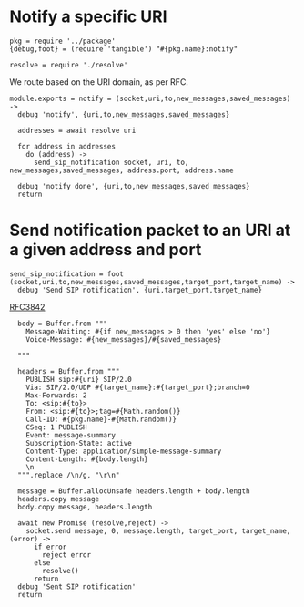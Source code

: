 Notify a specific URI
=====================

    pkg = require '../package'
    {debug,foot} = (require 'tangible') "#{pkg.name}:notify"

    resolve = require './resolve'

We route based on the URI domain, as per RFC.

    module.exports = notify = (socket,uri,to,new_messages,saved_messages) ->
      debug 'notify', {uri,to,new_messages,saved_messages}

      addresses = await resolve uri

      for address in addresses
        do (address) ->
          send_sip_notification socket, uri, to, new_messages,saved_messages, address.port, address.name

      debug 'notify done', {uri,to,new_messages,saved_messages}
      return

Send notification packet to an URI at a given address and port
==============================================================

    send_sip_notification = foot (socket,uri,to,new_messages,saved_messages,target_port,target_name) ->
      debug 'Send SIP notification', {uri,target_port,target_name}

[RFC3842](https://tools.ietf.org/html/rfc3842)

      body = Buffer.from """
        Message-Waiting: #{if new_messages > 0 then 'yes' else 'no'}
        Voice-Message: #{new_messages}/#{saved_messages}

      """

      headers = Buffer.from """
        PUBLISH sip:#{uri} SIP/2.0
        Via: SIP/2.0/UDP #{target_name}:#{target_port};branch=0
        Max-Forwards: 2
        To: <sip:#{to}>
        From: <sip:#{to}>;tag=#{Math.random()}
        Call-ID: #{pkg.name}-#{Math.random()}
        CSeq: 1 PUBLISH
        Event: message-summary
        Subscription-State: active
        Content-Type: application/simple-message-summary
        Content-Length: #{body.length}
        \n
      """.replace /\n/g, "\r\n"

      message = Buffer.allocUnsafe headers.length + body.length
      headers.copy message
      body.copy message, headers.length

      await new Promise (resolve,reject) ->
        socket.send message, 0, message.length, target_port, target_name, (error) ->
          if error
            reject error
          else
            resolve()
          return
      debug 'Sent SIP notification'
      return
